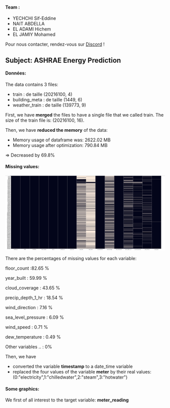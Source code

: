 #### Team : 
- YECHCHI Sif-Eddine 
- NAIT ABDELLA
- EL ADAMI Hichem 
- EL JAMIY Mohamed

Pour nous contacter, rendez-vous sur [Discord](https://discord.gg/Tz7u4JWW) !


## Subject: ASHRAE Energy Prediction

#### Données:

The data contains 3 files: 

* train : de taille (20216100, 4)
* building_meta : de taille (1449, 6)
* weather_train : de taille (139773, 9) 


First, we have **merged** the files to have a single file that we called train.
The size of the train file is: (20216100, 16).

Then, we have **reduced the memory** of the data:

* Memory usage of dataframe was: 2622.02 MB
* Memory usage after optimization: 790.84 MB

=> Decreased by 69.8%

#### Missing values: 
![heatmap of missing values](Images/na_values.png)

There are the percentages of missing values for each variable: 

floor_count	:82.65 %

year_built : 59.99 %

cloud_coverage	:	43.65 %

precip_depth_1_hr	:	18.54 %

wind_direction	:	7.16 %

sea_level_pressure	:	6.09 %

wind_speed	: 0.71 %

dew_temperature	:	0.49 %

Other variables .. : 0%


Then, we have 
- converted the variable **timestamp** to a date_time variable
- replaced the four values of the variable **meter** by their real values: (0:"electricity",1:"chilledwater",2:"steam",3:"hotwater") 


#### Some graphics: 

We first of all interest to the target variable: **meter_reading** 



 

